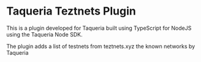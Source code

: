 # Taqueria Teztnets Plugin

This is a plugin developed for Taqueria built using TypeScript for NodeJS using the Taqueria Node SDK.

The plugin adds a list of testnets from teztnets.xyz the known networks by Taqueria